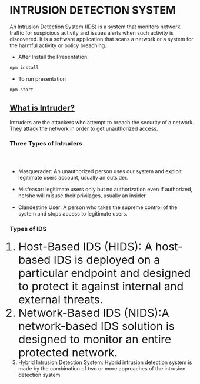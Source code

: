 # **INTRUSION DETECTION SYSTEM**
An Intrusion Detection System (IDS) is a system that monitors network traffic for suspicious activity and issues alerts when such activity is discovered. It is a software application that scans a network or a system for the harmful activity or policy breaching.

* After Install the Presentation
```JAVA
npm install
``` 
* To run presentation
```java
npm start
```
<section>
					<div style="text-decoration: underline;">
						<h2>What is Intruder?</h2>
					</div>
  <div style="margin-top: 5px;">
						Intruders are the attackers who attempt to breach the security of a network.
						They attack the network in order to get unauthorized access.
					</div>
</section>

<section>
					<div>
						<h3>Three Types of Intruders</h3>
					</div>
					<ul style="padding-top: 40px;">
						<li>Masquerader: An unauthorized person uses our system and exploit legitimate users account,
							usually an outsider.</li>
						<li style="padding-top: 15px;">Misfeasor: legitimate users only but no authorization even if
							authorized, he/she will misuse their privilages, usually an insider. </li>
						<li style="padding-top: 15px;">Clandestine User: A person who takes the supreme control of the
							system and stops access to legitimate users. </li>
					</ul>
				</section> 
 <section>
					<div style="margin-bottom: 20px;">
						<h3>Types of IDS</h3>
					</div>
					<ol>
						<li style="font-size: 30px;">Host-Based IDS (HIDS): A host-based IDS is deployed on a particular
							endpoint and designed to protect it against internal and external threats.</li>
                   <div>	
				 </div>
						<li style="font-size: 30px;">Network-Based IDS (NIDS):A network-based IDS solution is designed
							to monitor an entire protected
							network.</li>
  <li>
							Hybrid Intrusion Detection System: Hybrid intrusion detection system is made by the
							combination of two or more approaches of the intrusion detection system.
						</li></ol>
</section>
			    
